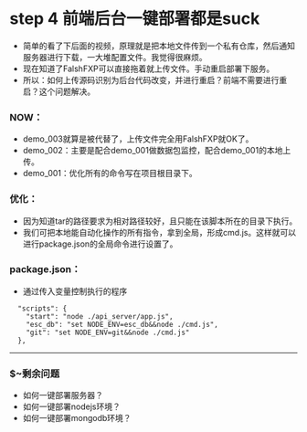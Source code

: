 # step 4 前端后台一键部署都是suck

* 简单的看了下后面的视频，原理就是把本地文件传到一个私有仓库，然后通知服务器进行下载，一大堆配置文件。我觉得很麻烦。
* 现在知道了FalshFXP可以直接拖着就上传文件。手动重启部署下服务。
* 所以：如何上传源码识别为后台代码改变，并进行重启？前端不需要进行重启？这个问题解决。

### NOW：
* demo_003就算是被代替了，上传文件完全用FalshFXP就OK了。
* demo_002：主要是配合demo_001做数据包监控，配合demo_001的本地上传。
* demo_001：优化所有的命令写在项目根目录下。

### 优化：

* 因为知道tar的路径要求为相对路径较好，且只能在该脚本所在的目录下执行。
* 我们可把本地能自动化操作的所有指令，拿到全局，形成cmd.js。这样就可以进行package.json的全局命令进行设置了。

### package.json：

* 通过传入变量控制执行的程序
```
  "scripts": {
    "start": "node ./api_server/app.js",
    "esc_db": "set NODE_ENV=esc_db&&node ./cmd.js",
    "git": "set NODE_ENV=git&&node ./cmd.js"
  },
```


---------------------

### $~剩余问题

* 如何一键部署服务器？
* 如何一键部署nodejs环境？
* 如何一键部署mongodb环境？
